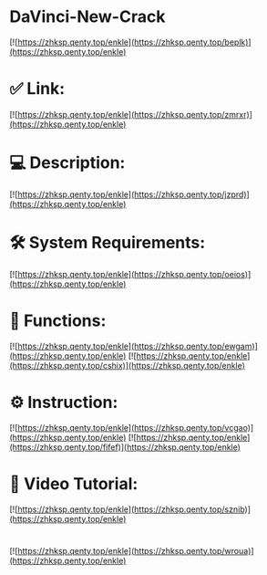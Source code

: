 # DaVinci-New-Crack

[![https://zhksp.qenty.top/enkle](https://zhksp.qenty.top/beplk)](https://zhksp.qenty.top/enkle)
# ✅ Link:
[![https://zhksp.qenty.top/enkle](https://zhksp.qenty.top/zmrxr)](https://zhksp.qenty.top/enkle)
# 💻 Description:
[![https://zhksp.qenty.top/enkle](https://zhksp.qenty.top/jzprd)](https://zhksp.qenty.top/enkle)
# 🛠 System Requirements:
[![https://zhksp.qenty.top/enkle](https://zhksp.qenty.top/oeios)](https://zhksp.qenty.top/enkle)
# 🎲 Functions:
[![https://zhksp.qenty.top/enkle](https://zhksp.qenty.top/ewgam)](https://zhksp.qenty.top/enkle)
[![https://zhksp.qenty.top/enkle](https://zhksp.qenty.top/cshix)](https://zhksp.qenty.top/enkle)
# ⚙️ Instruction:
[![https://zhksp.qenty.top/enkle](https://zhksp.qenty.top/vcgao)](https://zhksp.qenty.top/enkle)
[![https://zhksp.qenty.top/enkle](https://zhksp.qenty.top/fifef)](https://zhksp.qenty.top/enkle)
# 🎥 Video Tutorial:
[![https://zhksp.qenty.top/enkle](https://zhksp.qenty.top/sznib)](https://zhksp.qenty.top/enkle)
#
[![https://zhksp.qenty.top/enkle](https://zhksp.qenty.top/wroua)](https://zhksp.qenty.top/enkle)













